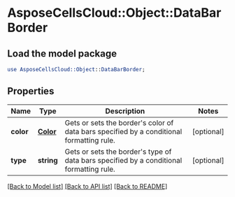# AsposeCellsCloud::Object::DataBarBorder

## Load the model package
```perl
use AsposeCellsCloud::Object::DataBarBorder;
```

## Properties
Name | Type | Description | Notes
------------ | ------------- | ------------- | -------------
**color** | [**Color**](Color.md) | Gets or sets the border&#39;s color of data bars specified by a conditional formatting rule. | [optional] 
**type** | **string** | Gets or sets the border&#39;s type of data bars specified by a conditional formatting rule. | [optional] 

[[Back to Model list]](../README.md#documentation-for-models) [[Back to API list]](../README.md#documentation-for-api-endpoints) [[Back to README]](../README.md)


